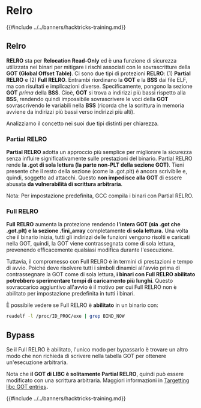 # Relro

{{#include ../../banners/hacktricks-training.md}}

## Relro

**RELRO** sta per **Relocation Read-Only** ed è una funzione di sicurezza utilizzata nei binari per mitigare i rischi associati con le sovrascritture della **GOT (Global Offset Table)**. Ci sono due tipi di protezioni **RELRO**: (1) **Partial RELRO** e (2) **Full RELRO**. Entrambi riordinano la **GOT** e la **BSS** dai file ELF, ma con risultati e implicazioni diverse. Specificamente, pongono la sezione **GOT** _prima_ della **BSS**. Cioè, **GOT** si trova a indirizzi più bassi rispetto alla **BSS**, rendendo quindi impossibile sovrascrivere le voci della **GOT** sovrascrivendo le variabili nella **BSS** (ricorda che la scrittura in memoria avviene da indirizzi più bassi verso indirizzi più alti).

Analizziamo il concetto nei suoi due tipi distinti per chiarezza.

### **Partial RELRO**

**Partial RELRO** adotta un approccio più semplice per migliorare la sicurezza senza influire significativamente sulle prestazioni del binario. Partial RELRO rende **la .got di sola lettura (la parte non-PLT della sezione GOT)**. Tieni presente che il resto della sezione (come la .got.plt) è ancora scrivibile e, quindi, soggetto ad attacchi. Questo **non impedisce alla GOT** di essere abusata **da vulnerabilità di scrittura arbitraria**.

Nota: Per impostazione predefinita, GCC compila i binari con Partial RELRO.

### **Full RELRO**

**Full RELRO** aumenta la protezione rendendo **l'intera GOT (sia .got che .got.plt) e la sezione .fini_array** completamente **di sola lettura.** Una volta che il binario inizia, tutti gli indirizzi delle funzioni vengono risolti e caricati nella GOT, quindi, la GOT viene contrassegnata come di sola lettura, prevenendo efficacemente qualsiasi modifica durante l'esecuzione.

Tuttavia, il compromesso con Full RELRO è in termini di prestazioni e tempo di avvio. Poiché deve risolvere tutti i simboli dinamici all'avvio prima di contrassegnare la GOT come di sola lettura, **i binari con Full RELRO abilitato potrebbero sperimentare tempi di caricamento più lunghi**. Questo sovraccarico aggiuntivo all'avvio è il motivo per cui Full RELRO non è abilitato per impostazione predefinita in tutti i binari.

È possibile vedere se Full RELRO è **abilitato** in un binario con:
```bash
readelf -l /proc/ID_PROC/exe | grep BIND_NOW
```
## Bypass

Se il Full RELRO è abilitato, l'unico modo per bypassarlo è trovare un altro modo che non richieda di scrivere nella tabella GOT per ottenere un'esecuzione arbitraria.

Nota che **il GOT di LIBC è solitamente Partial RELRO**, quindi può essere modificato con una scrittura arbitraria. Maggiori informazioni in [Targetting libc GOT entries](https://github.com/nobodyisnobody/docs/blob/main/code.execution.on.last.libc/README.md#1---targetting-libc-got-entries)**.**

{{#include ../../banners/hacktricks-training.md}}
